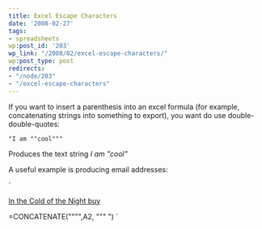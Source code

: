 ```yaml
---
title: Excel Escape Characters
date: '2008-02-27'
tags:
- spreadsheets
wp:post_id: '203'
wp_link: "/2008/02/excel-escape-characters/"
wp:post_type: post
redirects:
- "/node/203"
- "/excel-escape-characters"
---
```


If you want to insert a parenthesis into an excel formula (for example, concatenating strings into something to export), you want do use double-double-quotes:

`
"I am ""cool"""
`

Produces the text string _I am "cool"_

A useful example is producing email addresses:

`

[In the Cold of the Night buy](http://www.iucn-tftsg.org/?in_the_cold_of_the_night)

=CONCATENATE("""",A2, """ ")
`
